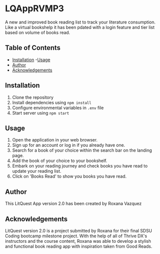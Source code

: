 # LQAppRVMP3
A new and improved book reading list to track your literature consumption. Like a virtual bookshelp it has been pdated with a login feature and tier list based on volume of books read.

## Table of Contents
- [Installation](#installation)
-[Usage](#usage)
- [Author](#author)
- [Acknowledgements](#acknowledgements)

## Installation
1. Clone the repository
2. Install dependencies using `npm install`
3. Configure environmental variables in `.env` file
4. Start server using `npm start`

## Usage

1. Open the application in your web browser.
2. Sign up for an account or log in if you already have one.
3. Search for a book of your choice within the search bar on the landing page.
4. Add the book of your choice to your bookshelf.
5. Embark on your reading journey and check books you have read to update your reading list. 
6. Click on 'Books Read' to show you books you have read.

## Author
This LitQuest App version 2.0 has been created by Roxana Vazquez

## Acknowledgements
LitQuest version 2.0 is a project submitted by Roxana for their final SDSU Coding bootcamp milestone project. With the help of all of Thrive DX's instructors and the course content, Roxana was able to develop a stylish and functional book reading app with inspiration taken from Good Reads. 